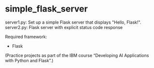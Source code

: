 # simple_flask_server
server1.py: Set up a simple Flask server that displays "Hello, Flask!".
server2.py: Flask server with explicit status code response

Required framework:
* Flask

(Practice projects as part of the IBM course “Developing AI Applications with Python and Flask”.)
